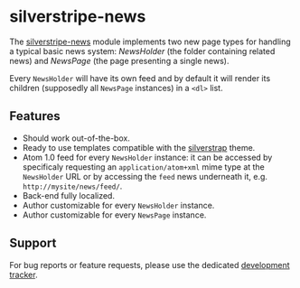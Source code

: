 silverstripe-news
=================

The [silverstripe-news](http://silverstripe.entidi.com/) module
implements two new page types for handling a typical basic news system:
*NewsHolder* (the folder containing related news) and *NewsPage* (the
page presenting a single news).

Every `NewsHolder` will have its own feed and by default it will render
its children (supposedly all `NewsPage` instances) in a `<dl>` list.

Features
--------

* Should work out-of-the-box.
* Ready to use templates compatible with the
  [silverstrap](http://dev.entidi.com/p/silverstrap/) theme.
* Atom 1.0 feed for every `NewsHolder` instance: it can be accessed by
  specificaly requesting an `application/atom+xml` mime type at the
  `NewsHolder` URL or by accessing the `feed` news underneath it, e.g.
  `http://mysite/news/feed/`.
* Back-end fully localized.
* Author customizable for every `NewsHolder` instance.
* Author customizable for every `NewsPage` instance.

Support
-------

For bug reports or feature requests, please use the dedicated
[development tracker](http://dev.entidi.com/p/silverstripe-news/).
